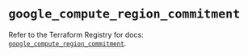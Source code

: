 # `google_compute_region_commitment`

Refer to the Terraform Registry for docs: [`google_compute_region_commitment`](https://registry.terraform.io/providers/hashicorp/google/6.8.0/docs/resources/compute_region_commitment).
